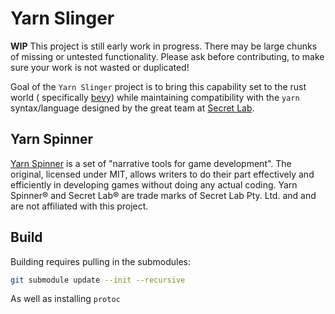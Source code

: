 # Yarn Slinger

**WIP** This project is still early work in progress. There may be large chunks of missing or untested functionality.
Please ask before contributing, to make sure your work is not wasted or duplicated!

Goal of the `Yarn Slinger` project is to bring this capability set to the rust world (
specifically [bevy](https://github.com/bevyengine/bevy)) while maintaining compatibility with the `yarn` syntax/language designed
by the great team at [Secret Lab](https://secretlab.games/).

## Yarn Spinner

[Yarn Spinner](https://github.com/YarnSpinnerTool/) is a set of "narrative tools for game development". The original,
licensed under MIT, allows writers to do their part effectively and efficiently in developing games without doing any
actual coding. Yarn Spinner® and Secret Lab® are trade marks of Secret Lab Pty. Ltd. and and are not affiliated with 
this project.

## Build

Building requires pulling in the submodules:

```bash
git submodule update --init --recursive
```

As well as installing `protoc`
